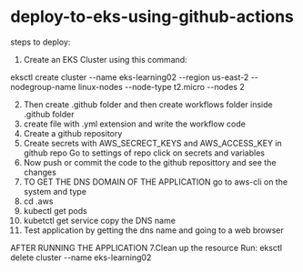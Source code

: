 # deploy-to-eks-using-github-actions
steps to deploy:
1. Create an EKS Cluster using this command:

eksctl create cluster --name eks-learning02 --region us-east-2 --nodegroup-name linux-nodes --node-type t2.micro --nodes 2

2. Then create .github folder and then create workflows folder inside .github folder 
3. create file with .yml extension and write the workflow code
4. Create a github repository 
5. Create secrets with AWS_SECRECT_KEYS and AWS_ACCESS_KEY in github repo
        Go to settings of repo
        click on secrets and variables
6. Now push or commit the code to the github reposittory and see the changes
7. TO GET THE DNS DOMAIN OF THE APPLICATION go to aws-cli on the system and  type
  1. cd .aws
  2. kubectl get pods
  3. kubetctl get service 
  copy the DNS name 
9. Test application by getting the dns name and going to a web browser



AFTER RUNNING THE APPLICATION
7.Clean up the resource 
  Run: 
  eksctl delete cluster --name eks-learning02
